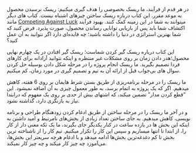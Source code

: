 در هر قدم از فرآیند، ما ریسک بخصوصی را هدف گیری میکنیم: ریسک نرسیدن محصول به موعد مقرر. این کتاب درباره ریسک ساختن چیزهای اشتباه نیست. کتاب های دیگر مانند [Competing Against Luck](https://www.amazon.com/Competing-Against-Luck-Innovation-Customer/dp/0062435612) میتوانند به شما در این زمینه کمک کنند. بهبود فرآیند اکتشاف شما باید پس از بازیابی توانایی رساندن محصول، صورت پذیرد. فرض کنید که شما بهترین استراتژی در دنیا را داشته باشید؛ چه فایده‌ای دارد اگر نتوانید به آن عمل کنید؟

این کتاب درباره ریسک گیر کردن شماست؛ ریسک گیر افتادن در یک چهارم نهایی محصول؛هدر دادن زمان بر روی مشکلات غیر منتظره و اینکه نتوانید آزادانه برای کار‌های فردا تصمیم بگیرید. ما ریسک انجام پروژه را در مرحله شکل دادن بوسیله حل کردن سوال های بی‌جواب قبل از ارائه آن به تیم و تصمیم گیری در مورد زمان، کم میکنیم.

ما ریسک را در مرحله برنامه‌ریزی از طریق بستن شرط هایمان بر روی 6 هفته، کاهش میدهیم. اگر که یک پروژه به اتمام برسد، به طور معمول چیزی به آن اضافه نمیشود. این “قطع کردن مدار” تضمین میکند، که اشتهای بیش از حدی بر روی یک مفهوم که درابتدا نیاز به بازنگری دارد، گذاشته نشود.

و در آخر ما ریسک را در مرحله ساختن از طریق ادغام کردن زودهنگام طراحی و برنامه نویسی، کاهش میدهیم. به جای ساختن تعداد زیادی از بخش‌های نامرتبط و امید داشتن به اینکه این بخش ها در یازده ساعت در کنار یکدیگر جای بگیرند، ما یک تکه معنی دار از کار را، از ابتدا تا انتها میسازیم و سپس این کار را تکرار میکنیم. تیم کار را از ناشناخته ترین بخش تا کم دغدغه‌ترین بخش‌ها ادامه میدهد و با ادغام هرچه سریعتر این بخش‌ها، می‌آموزد چه چیز کار میکند و چه چیز کار نمیکند.

 